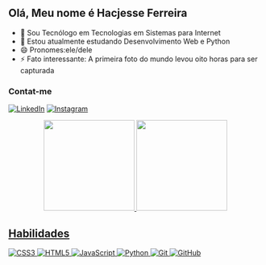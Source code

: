 ## Olá, Meu nome é Hacjesse Ferreira

- 🔭 Sou Tecnólogo em Tecnologias em Sistemas para Internet
- 🌱 Estou atualmente estudando Desenvolvimento Web e Python
- 😄 Pronomes:ele/dele
- ⚡ Fato interessante: A primeira foto do mundo levou oito horas para ser capturada

### Contat-me
[![LinkedIn](https://img.shields.io/badge/LinkedIn-000?style=for-the-badge&logo=linkedin&logoColor=0E76A8)](https://www.linkedin.com/in/hacjesse-ferreira-210991233/)
 [![Instagram](https://img.shields.io/badge/Instagram-000?style=for-the-badge&logo=instagram)](https://www.instagram.com/hacjuniorr/)

<div align="center">
  <a href="https://github.com/Hacjesse">
  <img height="180em" src="https://github-readme-stats.vercel.app/api?username=Hacjesse&show_icons=true&theme=dracula&include_all_commits=true&count_private=true"/>
  <img height="180em" src="https://github-readme-stats.vercel.app/api/top-langs/?username=Hacjesse&layout=compact&langs_count=7&theme=dracula"/>
</div>

## Habilidades
![CSS3](https://img.shields.io/badge/css3-%231572B6.svg?style=for-the-badge&logo=css3&logoColor=white) 
![HTML5](https://img.shields.io/badge/html5-%23E34F26.svg?style=for-the-badge&logo=html5&logoColor=white) ![JavaScript](https://img.shields.io/badge/javascript-%23323330.svg?style=for-the-badge&logo=javascript&logoColor=%23F7DF1E) 
![Python](https://img.shields.io/badge/python-3670A0?style=for-the-badge&logo=python&logoColor=ffdd54) 
![Git](https://img.shields.io/badge/git-%23F05033.svg?style=for-the-badge&logo=git&logoColor=white) 
![GitHub](https://img.shields.io/badge/github-%23121011.svg?style=for-the-badge&logo=github&logoColor=white)